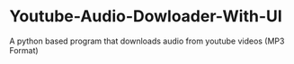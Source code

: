 # Youtube-Audio-Dowloader-With-UI
A python based program that downloads audio from youtube videos (MP3 Format)
